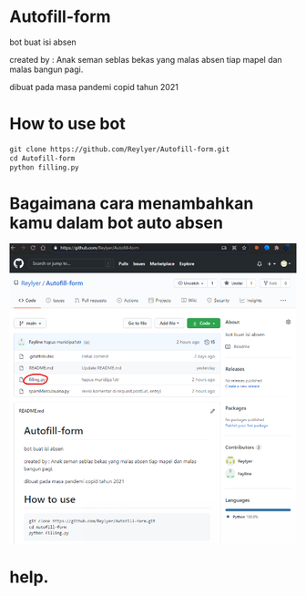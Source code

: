# Autofill-form
bot buat isi absen 

created by : Anak seman seblas bekas yang malas absen tiap mapel dan malas bangun pagi.


dibuat pada masa pandemi copid tahun 2021


# How to use bot
```
git clone https://github.com/Reylyer/Autofill-form.git
cd Autofill-form
python filling.py
```

# Bagaimana cara menambahkan kamu dalam bot auto absen
![test](https://github.com/Reylyer/Autofill-form/blob/main/resource/01.png)


# help.
